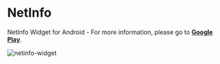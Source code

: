 NetInfo
=======

NetInfo Widget for Android - For more information, please go to [**Google Play**](https://play.google.com/store/apps/details?id=com.ultrafunk.network_info).

![netinfo-widget](http://ultrafunk.com/projects/img/ultrafunk_netinfo_widget_02.png)

